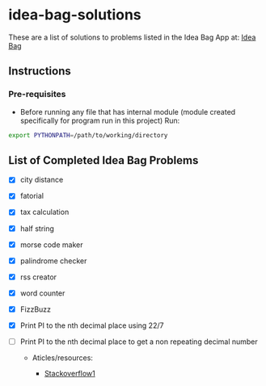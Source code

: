 # idea-bag-solutions

These are a list of solutions to problems listed in the Idea Bag App at: [Idea Bag](https://play.google.com/store/apps/details?id=com.alansa.ideabag2)

## Instructions

### Pre-requisites

- Before running any file that has internal module (module created
specifically for program run in this project) Run:

```bash
export PYTHONPATH=/path/to/working/directory
```

## List of Completed Idea Bag Problems

- [x] city distance
- [x] fatorial
- [x] tax calculation
- [x] half string
- [x] morse code maker
- [x] palindrome checker
- [x] rss creator
- [x] word counter
- [x] FizzBuzz
- [x] Print PI to the nth decimal place using 22/7
- [ ] Print PI to the nth decimal place to get a non repeating decimal number

  - Aticles/resources:

    - [Stackoverflow1](https://stackoverflow.com/q/45113790)
